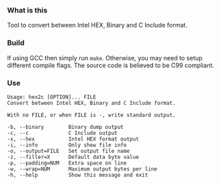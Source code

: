 ### What is this

Tool to convert between Intel HEX, Binary and C Include format.

### Build

If using GCC then simply run `make`. Otherwise, you may need to setup different compile
flags. The source code is believed to be C99 compliant.

### Use

```
Usage: hex2c [OPTION]... FILE
Convert between Intel HEX, Binary and C Include format.

With no FILE, or when FILE is -, write standard output.

-b, --binary        Binary dump output
-c, --c             C Include output
-x, --hex           Intel HEX format output
-i, --info          Only show file info
-o, --output=FILE   Set output file name
-z, --filler=X      Default data byte value
-p, --padding=NUM   Extra space on line
-w, --wrap=NUM      Maximum output bytes per line
-h, --help          Show this message and exit
```
